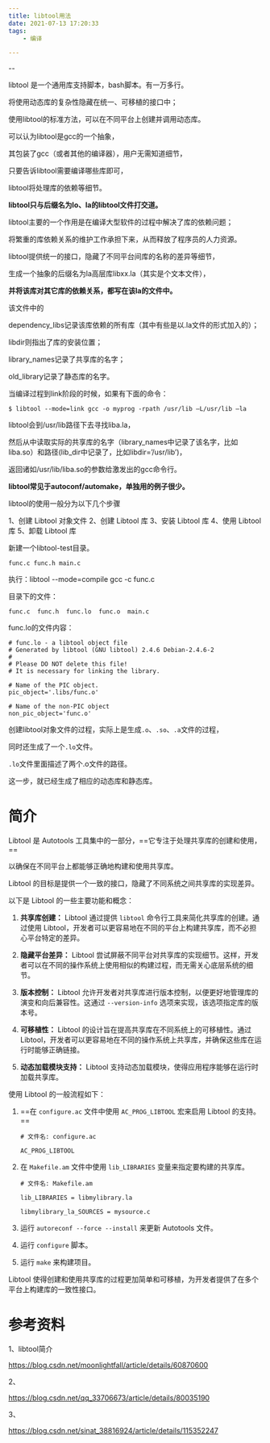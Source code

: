 ```yaml
---
title: libtool用法
date: 2021-07-13 17:20:33
tags:
	- 编译

---
```


--

libtool 是一个通用库支持脚本，bash脚本。有一万多行。

将使用动态库的复杂性隐藏在统一、可移植的接口中；

使用libtool的标准方法，可以在不同平台上创建并调用动态库。

可以认为libtool是gcc的一个抽象，

其包装了gcc（或者其他的编译器），用户无需知道细节，

只要告诉libtool需要编译哪些库即可，

libtool将处理库的依赖等细节。

**libtool只与后缀名为lo、la的libtool文件打交道。**



libtool主要的一个作用是在编译大型软件的过程中解决了库的依赖问题；

将繁重的库依赖关系的维护工作承担下来，从而释放了程序员的人力资源。

libtool提供统一的接口，隐藏了不同平台间库的名称的差异等细节，

生成一个抽象的后缀名为la高层库libxx.la（其实是个文本文件），

**并将该库对其它库的依赖关系，都写在该la的文件中。**

该文件中的

dependency_libs记录该库依赖的所有库（其中有些是以.la文件的形式加入的）；

libdir则指出了库的安装位置；

library_names记录了共享库的名字；

old_library记录了静态库的名字。 



当编译过程到link阶段的时候，如果有下面的命令： 

```
$ libtool --mode=link gcc -o myprog -rpath /usr/lib –L/usr/lib –la 
```

libtool会到/usr/lib路径下去寻找liba.la，

然后从中读取实际的共享库的名字（library_names中记录了该名字，比如liba.so）和路径(lib_dir中记录了，比如libdir=’/usr/lib’)，

返回诸如/usr/lib/liba.so的参数给激发出的gcc命令行。 



**libtool常见于autoconf/automake，单独用的例子很少。** 



libtool的使用一般分为以下几个步骤

1、创建 Libtool 对象文件
2、创建 Libtool 库
3、安装 Libtool 库
4、使用 Libtool 库
5、卸载 Libtool 库

新建一个libtool-test目录。

```
func.c func.h main.c
```

执行：libtool --mode=compile gcc -c func.c

目录下的文件：

```
func.c  func.h  func.lo  func.o  main.c
```

func.lo的文件内容：

```
# func.lo - a libtool object file
# Generated by libtool (GNU libtool) 2.4.6 Debian-2.4.6-2
#
# Please DO NOT delete this file!
# It is necessary for linking the library.

# Name of the PIC object.
pic_object='.libs/func.o'

# Name of the non-PIC object
non_pic_object='func.o'
```

创建libtool对象文件的过程，实际上是生成`.o`、`.so`、`.a`文件的过程，

同时还生成了一个`.lo`文件。

`.lo`文件里面描述了两个.o文件的路径。

这一步，就已经生成了相应的动态库和静态库。



# 简介

Libtool 是 Autotools 工具集中的一部分，==它专注于处理共享库的创建和使用，==

以确保在不同平台上都能够正确地构建和使用共享库。

Libtool 的目标是提供一个一致的接口，隐藏了不同系统之间共享库的实现差异。

以下是 Libtool 的一些主要功能和概念：

1. **共享库创建：** Libtool 通过提供 `libtool` 命令行工具来简化共享库的创建。通过使用 Libtool，开发者可以更容易地在不同的平台上构建共享库，而不必担心平台特定的差异。

2. **隐藏平台差异：** Libtool 尝试屏蔽不同平台对共享库的实现细节。这样，开发者可以在不同的操作系统上使用相似的构建过程，而无需关心底层系统的细节。

3. **版本控制：** Libtool 允许开发者对共享库进行版本控制，以便更好地管理库的演变和向后兼容性。这通过 `--version-info` 选项来实现，该选项指定库的版本号。

4. **可移植性：** Libtool 的设计旨在提高共享库在不同系统上的可移植性。通过 Libtool，开发者可以更容易地在不同的操作系统上共享库，并确保这些库在运行时能够正确链接。

5. **动态加载模块支持：** Libtool 支持动态加载模块，使得应用程序能够在运行时加载共享库。

使用 Libtool 的一般流程如下：

1. ==在 `configure.ac` 文件中使用 `AC_PROG_LIBTOOL` 宏来启用 Libtool 的支持。==

   ```shell
   # 文件名: configure.ac

   AC_PROG_LIBTOOL
   ```

2. 在 `Makefile.am` 文件中使用 `lib_LIBRARIES` 变量来指定要构建的共享库。

   ```make
   # 文件名: Makefile.am

   lib_LIBRARIES = libmylibrary.la

   libmylibrary_la_SOURCES = mysource.c
   ```

3. 运行 `autoreconf --force --install` 来更新 Autotools 文件。

4. 运行 `configure` 脚本。

5. 运行 `make` 来构建项目。

Libtool 使得创建和使用共享库的过程更加简单和可移植，为开发者提供了在多个平台上构建库的一致性接口。

# 参考资料

1、libtool简介

https://blog.csdn.net/moonlightfall/article/details/60870600

2、

https://blog.csdn.net/qq_33706673/article/details/80035190

3、

https://blog.csdn.net/sinat_38816924/article/details/115352247
